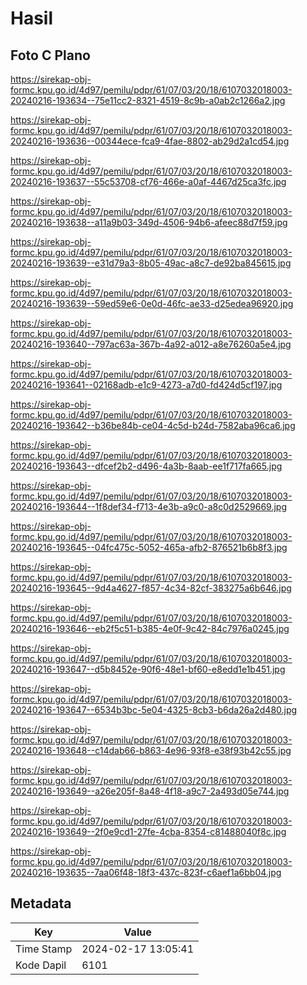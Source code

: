 # Hasil

## Foto C Plano

https://sirekap-obj-formc.kpu.go.id/4d97/pemilu/pdpr/61/07/03/20/18/6107032018003-20240216-193634--75e11cc2-8321-4519-8c9b-a0ab2c1266a2.jpg

https://sirekap-obj-formc.kpu.go.id/4d97/pemilu/pdpr/61/07/03/20/18/6107032018003-20240216-193636--00344ece-fca9-4fae-8802-ab29d2a1cd54.jpg

https://sirekap-obj-formc.kpu.go.id/4d97/pemilu/pdpr/61/07/03/20/18/6107032018003-20240216-193637--55c53708-cf76-466e-a0af-4467d25ca3fc.jpg

https://sirekap-obj-formc.kpu.go.id/4d97/pemilu/pdpr/61/07/03/20/18/6107032018003-20240216-193638--a11a9b03-349d-4506-94b6-afeec88d7f59.jpg

https://sirekap-obj-formc.kpu.go.id/4d97/pemilu/pdpr/61/07/03/20/18/6107032018003-20240216-193639--e31d79a3-8b05-49ac-a8c7-de92ba845615.jpg

https://sirekap-obj-formc.kpu.go.id/4d97/pemilu/pdpr/61/07/03/20/18/6107032018003-20240216-193639--59ed59e6-0e0d-46fc-ae33-d25edea96920.jpg

https://sirekap-obj-formc.kpu.go.id/4d97/pemilu/pdpr/61/07/03/20/18/6107032018003-20240216-193640--797ac63a-367b-4a92-a012-a8e76260a5e4.jpg

https://sirekap-obj-formc.kpu.go.id/4d97/pemilu/pdpr/61/07/03/20/18/6107032018003-20240216-193641--02168adb-e1c9-4273-a7d0-fd424d5cf197.jpg

https://sirekap-obj-formc.kpu.go.id/4d97/pemilu/pdpr/61/07/03/20/18/6107032018003-20240216-193642--b36be84b-ce04-4c5d-b24d-7582aba96ca6.jpg

https://sirekap-obj-formc.kpu.go.id/4d97/pemilu/pdpr/61/07/03/20/18/6107032018003-20240216-193643--dfcef2b2-d496-4a3b-8aab-ee1f717fa665.jpg

https://sirekap-obj-formc.kpu.go.id/4d97/pemilu/pdpr/61/07/03/20/18/6107032018003-20240216-193644--1f8def34-f713-4e3b-a9c0-a8c0d2529669.jpg

https://sirekap-obj-formc.kpu.go.id/4d97/pemilu/pdpr/61/07/03/20/18/6107032018003-20240216-193645--04fc475c-5052-465a-afb2-876521b6b8f3.jpg

https://sirekap-obj-formc.kpu.go.id/4d97/pemilu/pdpr/61/07/03/20/18/6107032018003-20240216-193645--9d4a4627-f857-4c34-82cf-383275a6b646.jpg

https://sirekap-obj-formc.kpu.go.id/4d97/pemilu/pdpr/61/07/03/20/18/6107032018003-20240216-193646--eb2f5c51-b385-4e0f-9c42-84c7976a0245.jpg

https://sirekap-obj-formc.kpu.go.id/4d97/pemilu/pdpr/61/07/03/20/18/6107032018003-20240216-193647--d5b8452e-90f6-48e1-bf60-e8edd1e1b451.jpg

https://sirekap-obj-formc.kpu.go.id/4d97/pemilu/pdpr/61/07/03/20/18/6107032018003-20240216-193647--6534b3bc-5e04-4325-8cb3-b6da26a2d480.jpg

https://sirekap-obj-formc.kpu.go.id/4d97/pemilu/pdpr/61/07/03/20/18/6107032018003-20240216-193648--c14dab66-b863-4e96-93f8-e38f93b42c55.jpg

https://sirekap-obj-formc.kpu.go.id/4d97/pemilu/pdpr/61/07/03/20/18/6107032018003-20240216-193649--a26e205f-8a48-4f18-a9c7-2a493d05e744.jpg

https://sirekap-obj-formc.kpu.go.id/4d97/pemilu/pdpr/61/07/03/20/18/6107032018003-20240216-193649--2f0e9cd1-27fe-4cba-8354-c81488040f8c.jpg

https://sirekap-obj-formc.kpu.go.id/4d97/pemilu/pdpr/61/07/03/20/18/6107032018003-20240216-193635--7aa06f48-18f3-437c-823f-c6aef1a6bb04.jpg


## Metadata

| Key        | Value               |
| ---------- | ------------------- |
| Time Stamp | 2024-02-17 13:05:41 |
| Kode Dapil | 6101                |



